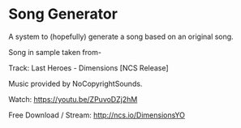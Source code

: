 # Song Generator
A system to (hopefully) generate a song based on an original song.

Song in sample taken from-

Track: Last Heroes - Dimensions [NCS Release]

Music provided by NoCopyrightSounds.

Watch: https://youtu.be/ZPuvoDZj2hM

Free Download / Stream: http://ncs.io/DimensionsYO
